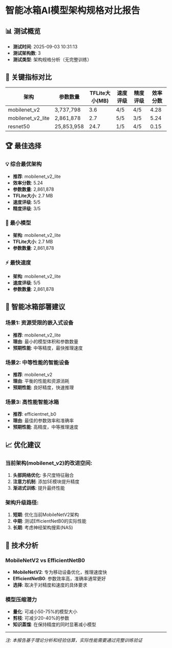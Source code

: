 # 智能冰箱AI模型架构规格对比报告

## 📊 测试概览
- **测试时间**: 2025-09-03 10:31:13
- **测试架构数**: 3
- **测试类型**: 架构规格分析（无完整训练）

## 🎯 关键指标对比

| 架构 | 参数数量 | TFLite大小(MB) | 速度评级 | 精度评级 | 效率分数 |
|------|----------|---------------|----------|----------|----------|
| mobilenet_v2 | 3,737,798 | 3.6 | 4/5 | 4/5 | 4.28 |
| mobilenet_v2_lite | 2,861,878 | 2.7 | 5/5 | 3/5 | 5.24 |
| resnet50 | 25,853,958 | 24.7 | 1/5 | 4/5 | 0.15 |


## 🏆 最佳选择

### 💡 综合最优架构
- **推荐**: mobilenet_v2_lite
- **效率分数**: 5.24
- **参数数量**: 2,861,878
- **TFLite大小**: 2.7 MB
- **速度评级**: 5/5
- **精度评级**: 3/5

### 📱 最小模型
- **架构**: mobilenet_v2_lite
- **TFLite大小**: 2.7 MB
- **参数数量**: 2,861,878

### ⚡ 最快速度
- **架构**: mobilenet_v2_lite
- **速度评级**: 5/5
- **参数数量**: 2,861,878

## 🥶 智能冰箱部署建议

### 场景1: 资源受限的嵌入式设备
- **推荐**: mobilenet_v2_lite
- **理由**: 最小的模型体积和参数数量
- **预期性能**: 中等精度，最快推理速度

### 场景2: 中等性能的智能设备
- **推荐**: mobilenet_v2  
- **理由**: 平衡的性能和资源消耗
- **预期性能**: 良好精度，快速推理

### 场景3: 高性能智能冰箱
- **推荐**: efficientnet_b0
- **理由**: 最佳的参数效率和准确率
- **预期性能**: 高精度，中等推理速度

## 📈 优化建议

### 当前架构(mobilenet_v2)的改进空间:
1. **头部网络优化**: 多尺度特征融合
2. **注意力机制**: 添加SE模块提升精度
3. **渐进式训练**: 提升最终性能

### 架构升级路径:
1. **短期**: 优化当前MobileNetV2架构
2. **中期**: 测试EfficientNetB0的实际性能
3. **长期**: 考虑神经架构搜索(NAS)

## 🔬 技术分析

### MobileNetV2 vs EfficientNetB0
- **MobileNetV2**: 专为移动设备优化，推理速度快
- **EfficientNetB0**: 参数效率高，准确率通常更好
- **选择**: 取决于对精度和速度的具体要求

### 模型压缩潜力
- **量化**: 可减小50-75%的模型大小
- **剪枝**: 可减少20-40%的参数
- **知识蒸馏**: 在保持精度的同时显著减小模型

---
*注: 本报告基于理论分析和经验估算，实际性能需要通过完整训练验证*
